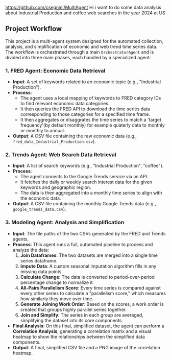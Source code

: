 https://github.com/csegnini/MultiAgent
Hi i want to do some data analysis about Industrial Production and coffee web searches in the year 2024 at US

## Project Workflow

This project is a multi-agent system designed for the automated collection, analysis, and simplification of economic and web trend time series data. The workflow is orchestrated through a main `OrchestratorAgent` and is divided into three main phases, each handled by a specialized agent:

### 1. FRED Agent: Economic Data Retrieval

- **Input**: A set of keywords related to an economic topic (e.g., "Industrial Production").
- **Process**:
  - The agent uses a local mapping of keywords to FRED category IDs to find relevant economic data categories.
  - It then queries the FRED API to download the time series data corresponding to those categories for a specified time frame.
  - It then aggregates or disaggrates the time series to match a 'target frequency'(by default monthly) for example quaterly data to monthly or monthly to annual.
- **Output**: A CSV file containing the raw economic data (e.g., `fred_data_Industrial_Production.csv`).

### 2. Trends Agent: Web Search Data Retrieval

- **Input**: A list of search keywords (e.g., "Industrial Production", "coffee").
- **Process**:
  - The agent connects to the Google Trends service via an API.
  - It fetches the daily or weekly search interest data for the given keywords and geographic region.
  - The data is then aggregated into a monthly time series to align with the economic data.
- **Output**: A CSV file containing the monthly Google Trends data (e.g., `google_trends_data.csv`).

### 3. Modeling Agent: Analysis and Simplification

- **Input**: The file paths of the two CSVs generated by the FRED and Trends agents.
- **Process**: This agent runs a full, automated pipeline to process and analyze the data:
  1.  **Join Dataframes**: The two datasets are merged into a single time series dataframe.
  2.  **Impute Data**: A custom seasonal imputation algorithm fills in any missing data points.
  3.  **Calculate Change**: The data is converted to period-over-period percentage change to normalize it.
  4.  **All-Pairs Parallelism Score**: Every time series is compared against every other series to calculate a "parallelism score," which measures how similarly they move over time.
  5.  **Generate Joining Work Order**: Based on the scores, a work order is created that groups highly parallel series together.
  6.  **Join and Simplify**: The series in each group are averaged, simplifying the dataset into its core components.
- **Final Analysis**: On this final, simplified dataset, the agent can perform a **Correlation Analysis**, generating a correlation matrix and a visual heatmap to show the relationships between the simplified data components.
- **Output**: A final, simplified CSV file and a PNG image of the correlation heatmap.

